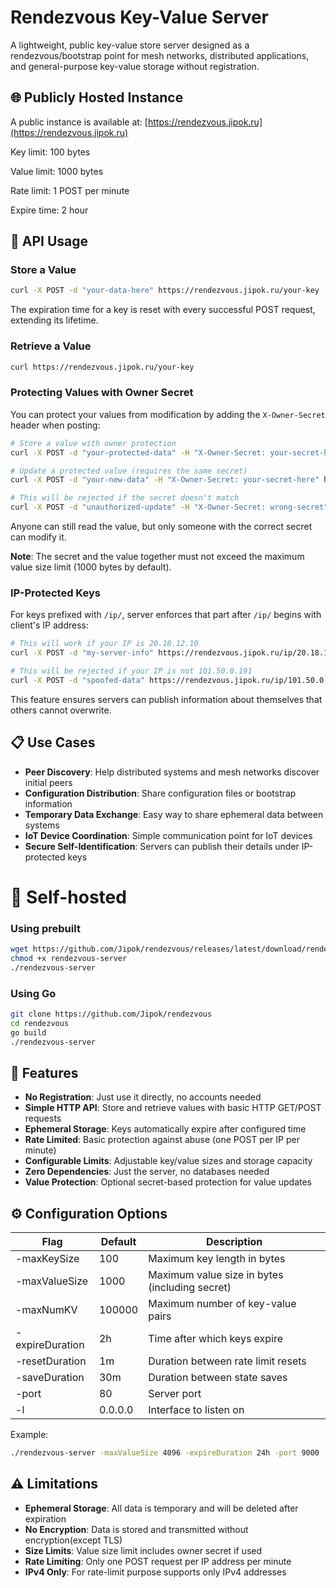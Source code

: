 # Rendezvous Key-Value Server

A lightweight, public key-value store server designed as a rendezvous/bootstrap point for mesh networks, distributed applications, and general-purpose key-value storage without registration.

## 🌐 Publicly Hosted Instance

A public instance is available at: [https://rendezvous.jipok.ru](https://rendezvous.jipok.ru)

Key limit: 100 bytes

Value limit: 1000 bytes

Rate limit: 1 POST per minute

Expire time: 2 hour

## 🚀 API Usage

### Store a Value

```bash
curl -X POST -d "your-data-here" https://rendezvous.jipok.ru/your-key
```

The expiration time for a key is reset with every successful POST request, extending its lifetime.

### Retrieve a Value

```bash
curl https://rendezvous.jipok.ru/your-key
```

### Protecting Values with Owner Secret

You can protect your values from modification by adding the `X-Owner-Secret` header when posting:

```bash
# Store a value with owner protection
curl -X POST -d "your-protected-data" -H "X-Owner-Secret: your-secret-here" https://rendezvous.jipok.ru/your-key

# Update a protected value (requires the same secret)
curl -X POST -d "your-new-data" -H "X-Owner-Secret: your-secret-here" https://rendezvous.jipok.ru/your-key

# This will be rejected if the secret doesn't match
curl -X POST -d "unauthorized-update" -H "X-Owner-Secret: wrong-secret" https://rendezvous.jipok.ru/your-key
```

Anyone can still read the value, but only someone with the correct secret can modify it.

**Note**: The secret and the value together must not exceed the maximum value size limit (1000 bytes by default).

### IP-Protected Keys

For keys prefixed with `/ip/`, server enforces that part after `/ip/` begins with client's IP address:

```bash
# This will work if your IP is 20.18.12.10
curl -X POST -d "my-server-info" https://rendezvous.jipok.ru/ip/20.18.12.10/service1

# This will be rejected if your IP is not 101.50.0.191
curl -X POST -d "spoofed-data" https://rendezvous.jipok.ru/ip/101.50.0.191/service1
```

This feature ensures servers can publish information about themselves that others cannot overwrite.

## 📋 Use Cases

- **Peer Discovery**: Help distributed systems and mesh networks discover initial peers
- **Configuration Distribution**: Share configuration files or bootstrap information
- **Temporary Data Exchange**: Easy way to share ephemeral data between systems
- **IoT Device Coordination**: Simple communication point for IoT devices
- **Secure Self-Identification**: Servers can publish their details under IP-protected keys

# 🔧 Self-hosted

### Using prebuilt

```bash
wget https://github.com/Jipok/rendezvous/releases/latest/download/rendezvous-server
chmod +x rendezvous-server
./rendezvous-server
```

### Using Go

```bash
git clone https://github.com/Jipok/rendezvous
cd rendezvous
go build
./rendezvous-server
```

## 🔑 Features

- **No Registration**: Just use it directly, no accounts needed
- **Simple HTTP API**: Store and retrieve values with basic HTTP GET/POST requests
- **Ephemeral Storage**: Keys automatically expire after configured time
- **Rate Limited**: Basic protection against abuse (one POST per IP per minute)
- **Configurable Limits**: Adjustable key/value sizes and storage capacity
- **Zero Dependencies**: Just the server, no databases needed
- **Value Protection**: Optional secret-based protection for value updates


## ⚙️ Configuration Options

| Flag            | Default        | Description                                    |
|-----------------|----------------|------------------------------------------------|
| -maxKeySize     | 100            | Maximum key length in bytes                    |
| -maxValueSize   | 1000           | Maximum value size in bytes (including secret) |
| -maxNumKV       | 100000         | Maximum number of key-value pairs              |
| -expireDuration | 2h             | Time after which keys expire                   |
| -resetDuration  | 1m             | Duration between rate limit resets             |
| -saveDuration   | 30m            | Duration between state saves                   |
| -port           | 80             | Server port                                    |
| -l              | 0.0.0.0        | Interface to listen on                         |

Example:

```bash
./rendezvous-server -maxValueSize 4096 -expireDuration 24h -port 9000
```

## ⚠️ Limitations

- **Ephemeral Storage**: All data is temporary and will be deleted after expiration
- **No Encryption**: Data is stored and transmitted without encryption(except TLS)
- **Size Limits**: Value size limit includes owner secret if used
- **Rate Limiting**: Only one POST request per IP address per minute
- **IPv4 Only**: For rate-limit purpose supports only IPv4 addresses